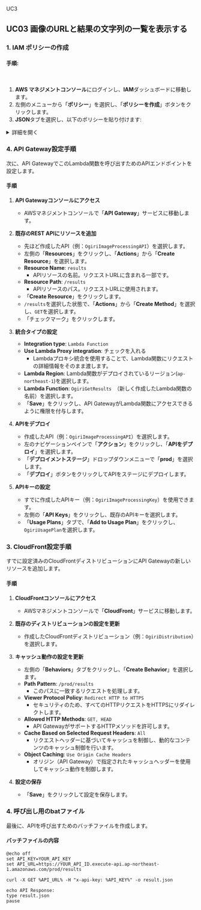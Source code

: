 UC3
## UC03 画像のURLと結果の文字列の一覧を表示する

### 1. IAM ポリシーの作成
#### 手順:
 
1. **AWS マネジメントコンソール**にログインし、**IAM**ダッシュボードに移動します。
2. 左側のメニューから「**ポリシー**」を選択し、「**ポリシーを作成**」ボタンをクリックします。
3. **JSON**タブを選択し、以下のポリシーを貼り付けます:
 
<details><summary>詳細を開く</summary>
 
```json

{
    "Version": "2012-10-17",
    "Statement": [
        {
            "Effect": "Allow",
            "Action": [
                "dynamodb:Scan"
            ],
            "Resource": "arn:aws:dynamodb:ap-northeast-1:765231401377:table/OgiriResultsTable"
        },
        {
            "Effect": "Allow",
            "Action": [
                "logs:CreateLogGroup",
                "logs:CreateLogStream",
                "logs:PutLogEvents"
            ],
            "Resource": [
                "arn:aws:logs: ap-northeast-1:765231401377:log-group:/aws/lambda/OgiriGetResults:*"
            ]
        }
    ]
}
```
 
</details>
 
4. 「**次のステップ: タグ**」をクリックし、任意のタグを追加します（省略可能）。
5. 「**次のステップ: 確認**」をクリックし、ポリシーに名前（例: `LambdaOgiriImageProcessingPolicy`）と説明を入力して「**ポリシーの作成**」をクリックします。

### 2. IAM ロールの作成
#### 手順:
 
1. IAM ダッシュボードの左側のメニューから「**ロール**」を選択し、「**ロールを作成**」ボタンをクリックします。
2. 「**信頼されたエンティティのタイプを選択**」画面で「**AWS サービス**」を選択し、「**Lambda**」を選択します。「**次のステップ**」をクリックします。
3. 先ほど作成したポリシー（`LambdaOgiriGetResultsPolicy`）を検索し、選択して「**次のステップ**」をクリックします。
4. ロールに名前（例: `LambdaOgiriGetResultsRole`）を付けて「**ロールの作成**」をクリックします。

### 3. Lambda 関数の作成
#### 手順
1. **Lambda関数の作成**：
    - Lambdaダッシュボードに移動し、「関数の作成」をクリックします。
    - 「一から作成」を選択し、関数名（例: `OgiriGetResults`）を入力し、ランタイムをPython 3.8に設定します。
    - 実行ロールには「既存のロールを使用する」を選択し、`LambdaOgiriGetResultsRole`を選択します。
    - 「関数の作成」をクリックします。
 
2. **Lambda関数にコードを追加**：
 
<details><summary>詳細をクリック</summary>
 

```python
import json
import boto3
import logging

# CloudWatch Logsの設定
logging.basicConfig(level=logging.INFO)
logger = logging.getLogger(__name__)

dynamodb = boto3.resource('dynamodb')

def lambda_handler(event, context):
    try:
        table_name = 'OgiriResultsTable'
        table = dynamodb.Table(table_name)

        # DynamoDBから全てのデータを取得
        response = table.scan()

        if 'Items' in response:
            results = response['Items']
            return {
                'statusCode': 200,
                'body': json.dumps(results)
            }
        else:
            return {
                'statusCode': 404,
                'body': json.dumps({'message': 'No data found'})
            }
    except Exception as e:
        logger.error(f"Unexpected error: {str(e)}")
        return {
            'statusCode': 500,
            'body': json.dumps(f"Unexpected error: {str(e)}")
        }
```

</details>

### 4. API Gateway設定手順

次に、API GatewayでこのLambda関数を呼び出すためのAPIエンドポイントを設定します。

#### 手順

1. **API Gatewayコンソールにアクセス**
   - AWSマネジメントコンソールで「**API Gateway**」サービスに移動します。

2. **既存のREST APIにリソースを追加**
   - 先ほど作成したAPI（例：`OgiriImageProcessingAPI`）を選択します。
   - 左側の「**Resources**」をクリックし、「**Actions**」から「**Create Resource**」を選択します。
   - **Resource Name**: `results`
     - APIリソースの名前。リクエストURLに含まれる一部です。
   - **Resource Path**: `/results`
     - APIリソースのパス。リクエストURLに使用されます。
   - 「**Create Resource**」をクリックします。
   - `/results`を選択した状態で、「**Actions**」から「**Create Method**」を選択し、`GET`を選択します。
   - 「チェックマーク」をクリックします。

3. **統合タイプの設定**
   - **Integration type**: `Lambda Function`
   - **Use Lambda Proxy integration**: チェックを入れる
     - Lambdaプロキシ統合を使用することで、Lambda関数にリクエストの詳細情報をそのまま渡します。
   - **Lambda Region**: Lambda関数がデプロイされているリージョン(`ap-northeast-1`)を選択します。
   - **Lambda Function**: `OgiriGetResults `（新しく作成したLambda関数の名前）を選択します。
   - 「**Save**」をクリックし、API GatewayがLambda関数にアクセスできるように権限を付与します。

4. **APIをデプロイ**
   - 作成したAPI（例：`OgiriImageProcessingAPI`）を選択します。
   - 左のナビゲーションペインで「**アクション**」をクリックし、「**APIをデプロイ**」を選択します。
   - 「**デプロイメントステージ**」ドロップダウンメニューで「**prod**」を選択します。
   - 「**デプロイ**」ボタンをクリックしてAPIをステージにデプロイします。

5. **APIキーの設定**
   - すでに作成したAPIキー（例：`OgiriImageProcessingKey`）を使用できます。
   - 左側の「**API Keys**」をクリックし、既存のAPIキーを選択します。
   - 「**Usage Plans**」タブで、「**Add to Usage Plan**」をクリックし、`OgiriUsagePlan`を選択します。

### 3. CloudFront設定手順

すでに設定済みのCloudFrontディストリビューションにAPI Gatewayの新しいリソースを追加します。

#### 手順

1. **CloudFrontコンソールにアクセス**
   - AWSマネジメントコンソールで「**CloudFront**」サービスに移動します。

2. **既存のディストリビューションの設定を更新**
   - 作成したCloudFrontディストリビューション（例：`OgiriDistribution`）を選択します。

3. **キャッシュ動作の設定を更新**
   - 左側の「**Behaviors**」タブをクリックし、「**Create Behavior**」を選択します。
   - **Path Pattern**: `/prod/results`
     - このパスに一致するリクエストを処理します。
   - **Viewer Protocol Policy**: `Redirect HTTP to HTTPS`
     - セキュリティのため、すべてのHTTPリクエストをHTTPSにリダイレクトします。
   - **Allowed HTTP Methods**: `GET, HEAD`
     - API GatewayがサポートするHTTPメソッドを許可します。
   - **Cache Based on Selected Request Headers**: `All`
     - リクエストヘッダーに基づいてキャッシュを制御し、動的なコンテンツのキャッシュ制御を行います。
   - **Object Caching**: `Use Origin Cache Headers`
     - オリジン（API Gateway）で指定されたキャッシュヘッダーを使用してキャッシュ動作を制御します。

4. **設定の保存**
   - 「**Save**」をクリックして設定を保存します。

### 4. 呼び出し用のbatファイル

最後に、APIを呼び出すためのバッチファイルを作成します。

#### バッチファイルの内容

```batch
@echo off
set API_KEY=YOUR_API_KEY
set API_URL=https://YOUR_API_ID.execute-api.ap-northeast-1.amazonaws.com/prod/results

curl -X GET %API_URL% -H "x-api-key: %API_KEY%" -o result.json

echo API Response:
type result.json
pause
```

 
